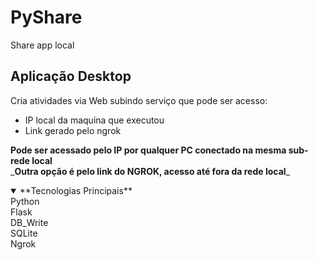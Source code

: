 # PyShare
Share app local

## Aplicação Desktop 
Cria atividades via Web subindo serviço que pode ser acesso:

* IP local da maquina que executou
* Link gerado pelo ngrok


**Pode ser acessado pelo IP por qualquer PC conectado na mesma sub-rede local** <br/>
\_**Outra opção é pelo link do NGROK, acesso até fora da rede local**\_


<details open>
<summary> **Tecnologias Principais** </summary>
  Python <br/>
  Flask <br/>
  DB_Write <br/>
  SQLite <br/>
  Ngrok <br/>
</details>
